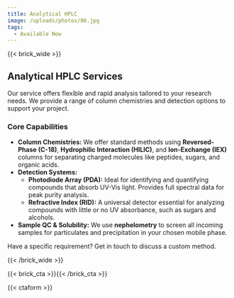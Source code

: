 ```yaml
---
title: Analytical HPLC
image: /uploads/photos/06.jpg
tags:
  - Available Now
---
```


{{< brick_wide >}}

## Analytical HPLC Services

Our service offers flexible and rapid analysis tailored to your research needs. We provide a range of column chemistries and detection options to support your project.

### Core Capabilities

* **Column Chemistries:** We offer standard methods using **Reversed-Phase (C-18)**, **Hydrophilic Interaction (HILIC)**, and **Ion-Exchange (IEX)** columns for separating charged molecules like peptides, sugars, and organic acids.
* **Detection Systems:**
    * **Photodiode Array (PDA):** Ideal for identifying and quantifying compounds that absorb UV-Vis light. Provides full spectral data for peak purity analysis.
    * **Refractive Index (RID):** A universal detector essential for analyzing compounds with little or no UV absorbance, such as sugars and alcohols.
* **Sample QC & Solubility:** We use **nephelometry** to screen all incoming samples for particulates and precipitation in your chosen mobile phase.

Have a specific requirement? Get in touch to discuss a custom method.

{{< /brick_wide >}}

{{< brick_cta >}}{{< /brick_cta >}}


<!--


{{< tabs >}}


## These titles

Nam elementum bibendum augue quis hendrerit. Sed lectus neque, efficitur id velit eget, feugiat ultricies mauris. Aliquam et dictum sem. Lorem ipsum dolor sit amet, consectetur adipiscing elit. [Maecenas](https://www.google.com) molestie sodales bibendum. Nullam egestas nulla eget justo cursus, vitae convallis nibh fermentum. Phasellus ornare, purus in dapibus gravida, diam odio feugiat lectus, in efficitur dolor ante ut odio.

---

## Are clickable

Sed lectus neque, efficitur id velit eget, feugiat ultricies mauris. Aliquam et dictum sem. Lorem ipsum dolor sit amet, consectetur adipiscing elit. Nam elementum bibendum augue quis hendrerit. Sed lectus neque, efficitur id velit eget, feugiat ultricies mauris. Aliquam et dictum sem. Lorem ipsum dolor sit amet, consectetur adipiscing elit. [Maecenas](https://www.google.com) molestie sodales bibendum. Nullam egestas nulla eget justo cursus, vitae convallis nibh fermentum. Phasellus ornare, purus in dapibus gravida, diam odio feugiat lectus, in efficitur dolor ante ut odio.

---

## Tabs

Aliquam et dictum sem. Lorem ipsum dolor sit amet, consectetur adipiscing elit. Lorem ipsum dolor sit amet, consectetur adipiscing elit. [Maecenas](https://www.google.com) molestie sodales bibendum. Nullam egestas nulla eget justo cursus, vitae convallis nibh fermentum. Phasellus ornare, purus in dapibus gravida, diam odio feugiat lectus, in efficitur dolor ante ut odio. Nam elementum bibendum augue quis hendrerit. Sed lectus neque, efficitur id velit eget, feugiat ultricies mauris. Aliquam et dictum sem. Lorem ipsum dolor sit amet, consectetur adipiscing elit. [Maecenas](https://www.google.com) molestie sodales bibendum. Nullam egestas nulla eget justo cursus, vitae convallis nibh fermentum. Phasellus ornare, purus in dapibus gravida, diam odio feugiat lectus, in efficitur dolor ante ut odio.

{{< /tabs >}}


[![Unsplash - Ryan Quintal](/uploads/photos/lego.jpg)](/uploads/photos/lego.jpg)

{{< gallery dir="/uploads/gallery/" >}}

Aliquam erat volutpat. Pellentesque mollis dolor sed pretium tincidunt. Morbi pretium aliquam urna et maximus. Suspendisse potenti. Suspendisse vitae mauris et felis tincidunt vulputate. Quisque nec est leo. Cras ut purus nec metus efficitur ullamcorper id ut orci. Nullam egestas nisi sagittis, placerat nunc sed, bibendum ipsum. Proin fermentum mi nec molestie hendrerit. Nullam a justo tortor. Etiam consequat sapien purus, eu maximus dolor pretium vel. Phasellus egestas arcu sapien. Duis id odio id quam viverra gravida non non diam. Maecenas commodo nulla egestas magna faucibus aliquet.

---

-->

{{< ctaform >}}